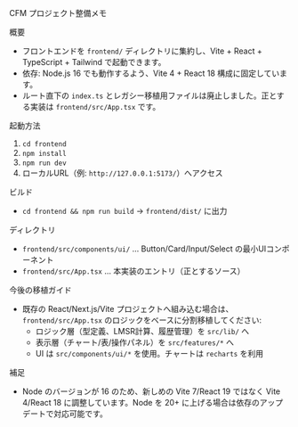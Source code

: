 CFM プロジェクト整備メモ

概要
- フロントエンドを `frontend/` ディレクトリに集約し、Vite + React + TypeScript + Tailwind で起動できます。
- 依存: Node.js 16 でも動作するよう、Vite 4 + React 18 構成に固定しています。
- ルート直下の `index.ts` とレガシー移植用ファイルは廃止しました。正とする実装は `frontend/src/App.tsx` です。

起動方法
1. `cd frontend`
2. `npm install`
3. `npm run dev`
4. ローカルURL（例: `http://127.0.0.1:5173/`）へアクセス

ビルド
- `cd frontend && npm run build` → `frontend/dist/` に出力

ディレクトリ
- `frontend/src/components/ui/` … Button/Card/Input/Select の最小UIコンポーネント
- `frontend/src/App.tsx` … 本実装のエントリ（正とするソース）

今後の移植ガイド
- 既存の React/Next.js/Vite プロジェクトへ組み込む場合は、`frontend/src/App.tsx` のロジックをベースに分割移植してください:
  - ロジック層（型定義、LMSR計算、履歴管理）を `src/lib/` へ
  - 表示層（チャート/表/操作パネル）を `src/features/*` へ
  - UI は `src/components/ui/*` を使用。チャートは `recharts` を利用

補足
- Node のバージョンが 16 のため、新しめの Vite 7/React 19 ではなく Vite 4/React 18 に調整しています。Node を 20+ に上げる場合は依存のアップデートで対応可能です。
